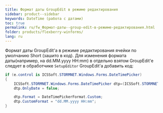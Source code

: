 ```yaml
---
title: Формат даты GroupEdit в режиме редактирования 
sidebar: product--sidebar
keywords: DateTime (работа с датами)
toc: true
permalink: ru/fw_Формат-даты--group-edit-в-режиме-редактирования.html
folder: products/flexberry-winforms/
lang: ru
---
```


Формат даты GroupEdit'а в режиме редактирования ячейки по умолчанию Short (зашито в код). Для изменения формата даты(например, на dd.MM.yyyy HH:mm)  в отдельно взятом GroupEdit'е следует в обработчике `SetupEditor` GroupEdit'а добавить код:

```cs
if (e.control is ICSSoft.STORMNET.Windows.Forms.DateTimePicker)
{
    ICSSoft.STORMNET.Windows.Forms.DateTimePicker dtp=(ICSSoft.STORMNET.Windows.Forms.DateTimePicker)e.control;
    dtp.OnlyDate = false;

    dtp.Format = DateTimePickerFormat.Custom;
    dtp.CustomFormat = "dd.MM.yyyy HH:mm";
}
```
